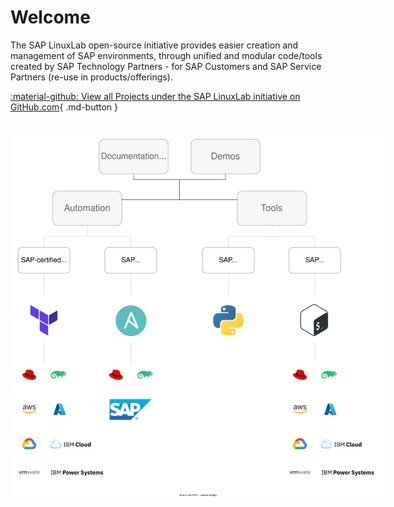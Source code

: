 # Welcome

The SAP LinuxLab open-source initiative provides easier creation and management of SAP environments, through unified and modular code/tools created by SAP Technology Partners - for SAP Customers and SAP Service Partners (re-use in products/offerings).

[:material-github: View all Projects under the SAP LinuxLab initiative on GitHub.com](https:/github.com/sap-linuxlab){ .md-button }

<br/>

<div style="display: flex;">
  <img src="/assets/img/sap_linuxlab_oss_initiative_overview_v2.svg" alt="SAP LinuxLab open-source Initiative" style="width: 50%; min-width: 600px;"/>
</div>
